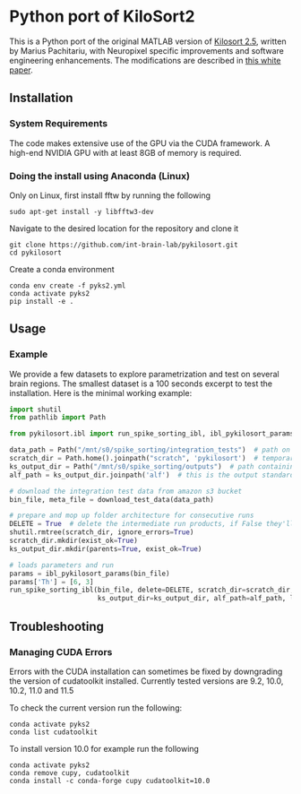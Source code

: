 # Python port of KiloSort2

This is a Python port of the original MATLAB version of [Kilosort 2.5](https://github.com/MouseLand/Kilosort), written by Marius Pachitariu, with Neuropixel specific improvements and software engineering enhancements.
The modifications are described in [this white paper](https://doi.org/10.6084/m9.figshare.19705522.v3).

## Installation 

### System Requirements

The code makes extensive use of the GPU via the CUDA framework. A high-end NVIDIA GPU with at least 8GB of memory is required.


### Doing the install using Anaconda (Linux)

Only on Linux, first install fftw by running the following 
    
    sudo apt-get install -y libfftw3-dev

Navigate to the desired location for the repository and clone it

    git clone https://github.com/int-brain-lab/pykilosort.git
    cd pykilosort

Create a conda environment

    conda env create -f pyks2.yml
    conda activate pyks2
    pip install -e .

## Usage

### Example

We provide a few datasets to explore parametrization and test on several brain regions.
The smallest dataset is a 100 seconds excerpt to test the installation. Here is the minimal working example:

```python
import shutil
from pathlib import Path

from pykilosort.ibl import run_spike_sorting_ibl, ibl_pykilosort_params, download_test_data

data_path = Path("/mnt/s0/spike_sorting/integration_tests")  # path on which the raw data will be downloaded
scratch_dir = Path.home().joinpath("scratch", 'pykilosort')  # temporary path on which intermediate raw data will be written, we highly recommend a SSD drive
ks_output_dir = Path("/mnt/s0/spike_sorting/outputs")  # path containing the kilosort output unprocessed
alf_path = ks_output_dir.joinpath('alf')  # this is the output standardized as per IBL standards (SI units, ALF convention)

# download the integration test data from amazon s3 bucket
bin_file, meta_file = download_test_data(data_path)

# prepare and mop up folder architecture for consecutive runs
DELETE = True  # delete the intermediate run products, if False they'll be copied over to the output directory for debugging
shutil.rmtree(scratch_dir, ignore_errors=True)
scratch_dir.mkdir(exist_ok=True)
ks_output_dir.mkdir(parents=True, exist_ok=True)

# loads parameters and run
params = ibl_pykilosort_params(bin_file)
params['Th'] = [6, 3]
run_spike_sorting_ibl(bin_file, delete=DELETE, scratch_dir=scratch_dir,
                      ks_output_dir=ks_output_dir, alf_path=alf_path, log_level='INFO', params=params)
```

## Troubleshooting
### Managing CUDA Errors

Errors with the CUDA installation can sometimes be fixed by downgrading
the version of cudatoolkit installed. Currently tested versions are 9.2,
10.0, 10.2, 11.0 and 11.5

To check the current version run the following:

    conda activate pyks2
    conda list cudatoolkit

To install version 10.0 for example run the following

    conda activate pyks2
    conda remove cupy, cudatoolkit
    conda install -c conda-forge cupy cudatoolkit=10.0
